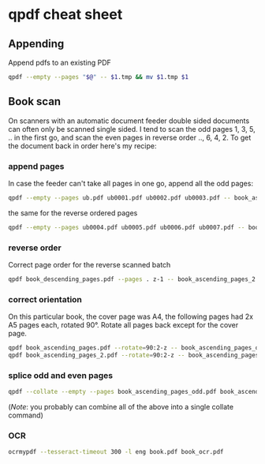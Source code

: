 # qpdf cheat sheet

## Appending

Append pdfs to an existing PDF

```bash
qpdf --empty --pages "$@" -- $1.tmp && mv $1.tmp $1
```

## Book scan

On scanners with an automatic document feeder double sided documents can often only be scanned single sided. I tend to scan the odd pages 1, 3, 5, .. in the first go, and scan the even pages in reverse order .., 6, 4, 2.
To get the document back in order here's my recipe:

### append pages

In case the feeder can't take all pages in one go, append all the odd pages:

```bash
qpdf --empty --pages ub.pdf ub0001.pdf ub0002.pdf ub0003.pdf -- book_ascending_pages.pdf
```

the same for the reverse ordered pages

```bash
qpdf --empty --pages ub0004.pdf ub0005.pdf ub0006.pdf ub0007.pdf -- book_descending_pages.pdf
```

### reverse order

Correct page order for the reverse scanned batch

```bash
qpdf book_descending_pages.pdf --pages . z-1 -- book_ascending_pages_2.pdf
```

### correct orientation

On this particular book, the cover page was A4, the following pages had 2x A5 pages each, rotated 90°. Rotate all pages back except for the cover page.

```bash
qpdf book_ascending_pages.pdf --rotate=90:2-z -- book_ascending_pages_odd.pdf
qpdf book_ascending_pages_2.pdf --rotate=90:2-z -- book_ascending_pages_even.pdf
```

### splice odd and even pages

```bash
qpdf --collate --empty --pages book_ascending_pages_odd.pdf book_ascending_pages_even.pdf -- book.pdf
```
(*Note*: you probably can combine all of the above into a single collate command)

### OCR

```bash
ocrmypdf --tesseract-timeout 300 -l eng book.pdf book_ocr.pdf
```
